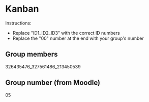 # Kanban
Instructions: 
* Replace "ID1_ID2_ID3" with the correct ID numbers
* Replace the "00" number at the end with your group's number


## Group members
326435476_327561486_213450539

## Group number (from Moodle)
05
